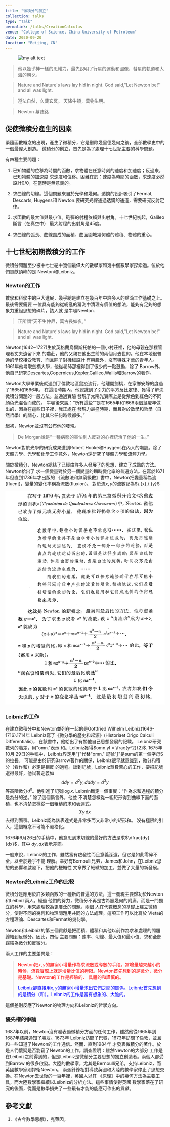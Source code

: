 ```yaml
---
title: "微積分的創立"
collection: talks
type: "Talk"
permalink: /talks/CreationCalculus
venue: "College of Science, China University of Petroleum"
date: 2020-09-20
location: "Beijing, CN"
---
```

  <figure>
    <img src="/images/Newton_and_Leibniz.png" alt="my alt text" style="width:400px"/>
  </figure>

>   他以幾乎神一樣的思維力，最先說明了行星的運動和圖像，彗星的軌道和大海的朝夕。
   
>   Nature and Nature's laws lay hid in night. God said,"Let Newton be!" and all was light.
   
>   遵法自然，久藏玄冥。
    天降牛頓，萬物生明。

>   Newton 墓誌銘

## 促使微積分產生的因素
緊隨函數概念的出現，產生了微積分，它是繼歐幾里德幾何之後，全部數學史中的一個最偉大創造。
微積分的創立，首先是為了處理十七世紀主要的科學問題。

有四種主要問題：

1. 已知物體的位移為時間的函數，求物體在任意時刻的速度和加速度；反過來，已知物體的加速度
   求速度和位移。困難在於：速度為時間的函數，求速度必然設計0/0，在當時是無意義的。
   
2. 求曲線的切線。這個問題來自於光學和幾何。透鏡的設計吸引了Fermat, Descarts, Huygens和
   Newton.要研究光線通過透鏡的通道，需要研究反射定律。
   
3. 求函數的最大值與最小值。砲彈的射程依賴與出射角。十七世紀初起，Galileo斷言（在真空中）
   最大射程的出射角是45度。
   
4. 求曲線的弧長、曲線圍成的面積、曲面圍城幾何體的體積、物體的重心。

## 十七世紀初期微積分的工作

微積分問題至少被十七世紀十幾個最偉大的數學家和幾十個數學家探索過。位於他們貢獻頂峰的是
Newton和Leibniz。

### Newton的工作
數學和科學中的巨大進展，幾乎總是建立在幾百年中許多人的點滴工作基礎之上。最後需要需要
一位具有能夠從紛亂的猜測中清理有價值的想法，能夠有足夠的想象力重組思想的碎片，該人就
是牛頓Newton. 

> 正所謂“天不生仲尼，萬古長如夜。”

> Nature and Nature's laws lay hid in night. God said,"Let Newton be!" and 
> all was light.

Newton(1642~1727)生於英格蘭烏爾斯托帕的一個小村莊裡，他的母親在那裡管理者丈夫遺留下來
的農莊，他的父親在他出生前的兩個月去世的。他在本地很普通的學校接受教育、而且除了對機械設計
有興趣外，沒有特殊才華的青年人。1661年他考取劍橋大學，他從老師那裡得到了很少的一點鼓勵，除了
Barrow外，他自己研究Descartes,Copernicus,Kepler,Galileo,Wallis和Barrow的著作。

Newton大學畢業後就遇到了倫敦地區鼠疫流行，他離開劍橋，在家鄉安靜的度過了1665和1666年。
在這段時期內，他認識到了引力的平方反比定律、獲得了解決微積分問題的一般方法。並通過實驗
發現了太陽光實際上是從紫色到紅色的不同顏色光混合而成的。
牛頓後來說：“所有這些“”是在1665年和1666兩個鼠疫年做出的，因為在這些日子裡，我正處在
發現力最盛時期，而且對於數學和哲學（自然哲學）的關心，比其它任何時候都多。”

起初，Newton並沒有公布他的發現。
> De Morgan說是“一種病態的害怕別人反對的心裡統治了他的一生。” 

Newton對於光學的研究成果遭到Robert Hooke和Huygens在內人的嘲諷。除了
天體力學、光學和化學工作意外，Newton還研究了靜體力學和流體力學。

關於微積分，Newton總結了已經由許多人發展了的思想，建立了成熟的方法。Newton給出了
求一個變量對於另一個變量的瞬時變化率的普遍方法。在寫於1671年但直到1736年才出版的
《流數法和無窮級數》書中，Newton把變量稱為流(fluent)，變量的變化率稱為流數(fluxion)。
對於流$x,y$的流數記為$\.{x},\.{y}$
 
![流和流數](./figs/fluent_fluxion.png)

### Leibniz的工作

在建立微積分中和Newton並列在一起的是Gottfried Wilhelm Leibniz(1646-1716).1714年
Leibniz寫了《微分學的歷史和起源》(Historiaet Origo Calculi Differentialis)，
在該書中，他給出了有關他自己思想發展的記載。 Leibniz研究數列的階差，用"omn."表示
和。Leibniz獲得$omn.yl = \frac{y^2}{2}$.
1675年10月
29日的手稿中，Leibniz界定用"$\int$"代替"omn." 記號"$\int$"是sum的第一個字母S的拉長。
可能是由於研究Barrow著作的關係，Leibniz很早就意識到，微分和積分（看作和）必定是相反
的過程。談到記號，Leibniz煞費苦心的工作，要把記號選得最好，他試著定義如
$$ddy = d^2y, dddy = d^3y$$等高階微分$d^n$。他引進了記號$\log x$.
Leibnin斷定一個事實：“作為求和過程的積分是為分的逆。” 除了這個斷言外，他並
不清楚怎樣從一組矩形得到曲線下面的面積，也不清楚怎樣從一個粗糙的求和表達式。
$$\sum y\,\mathrm{d}x$$去得到面積。Leibniz認為該表達式是非常多而又非常小的矩形和。
沒有極限的引入，這個概念不可能不嚴格化。

1676年6月26日的手稿中，他意思到求切線的最好的方法是求$\dfrac{dy}{dx}$，其中
$dy,dx$表示差商。

一般來說，Leibniz的工作，雖然富有啟發性而且意義深遠，但它是如此零碎不全，以至於幾乎不能
理解。幸好有Bernoulli兄弟，James和John，在Leibniz思想的影響和啟發下，把他的梗概性
文章做了細緻的加工，並做了大量的新發展。

### Newton於Leibniz工作的比較
微積分是應用於許多類函數的一種新的普遍的方法，這一發現主要歸功於Newton和Leibniz兩人。經過
他們的努力，微積分不再是古希臘幾何的附庸，而是一門獨立的科學，用來處理較為更廣泛的問題。兩個
人在代數概念的基礎上建立微積分，使得不同的幾何和物理問題用共同的方法處理。這項工作可以比肩於
Vieta的方程理論、Descartes和Fermat的幾何學。

Newton和Leibniz的第三個貢獻是把面積、體積和其他以前作為求和處理的問題歸結到反微分。因此，四個
主要問題：速率、切線、最大值和最小值、求和全部歸結為微分和反微分。

兩人工作的主要差異是：
>  <span style="color:red">Newton把$x,y$的無窮小增量作為求流數或導數的手段。當增量越來越小的時候，流數實際上就是增量比值的極限。Newton首先想到的是微分，微分是基礎。Newton的工作是經驗的、
> 具體的和謹慎的。</span>
>
> <span style="color:blue">Leibniz卻直接用$x,y$的無窮小增量求出它們之間的關係。Leibniz首先想到的是積分（和）。Leibniz的工作是富有想象的、大膽的。</span>

這個差別反應了Newton的物理方向和Leibniz的哲學方向。

### 優先權的爭論


1687年以前，Newton沒有發表過微積分方面的任何工作，雖然他從1665年到1687年結果通知了朋友。1673年
Leibniz訪問了巴黎，1673年訪問了倫敦，並且和一些知道了Newton的工作通信。然而，直到1984年
才發表微積分的著作。於是人們懷疑是否剽竊了Newton的工作。調查證明：雖然Newton的大部分
工作是在Leibniz之前得到的，但是Leibniz是微積分主要思想的獨立創造者。兩個人都受到Barrow
的很多啟發。大陸的數學家，尤其是Bernoulli兄弟，支持Leibniz，而英國數學家則捍衛Newton。
兩派針鋒相對導致英國和大陸的數學家停止了思想交換。在Newton去世後的一百年裡，英國人以其
《原理》中的幾何方法為主要工具，而大陸數學家繼續以Leibniz的分析方法。這些事情使得英國
數學家落在了研究的後面，從而是數學損失了一些最有才能的能應可作出的貢獻。



## 參考文獻

1. 《古今數學思想》，克萊因。
